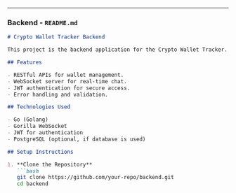 
---

### **Backend - `README.md`**

```markdown
# Crypto Wallet Tracker Backend

This project is the backend application for the Crypto Wallet Tracker. It provides APIs for wallet management, user authentication, and real-time communication via WebSocket.

## Features

- RESTful APIs for wallet management.
- WebSocket server for real-time chat.
- JWT authentication for secure access.
- Error handling and validation.

## Technologies Used

- Go (Golang)
- Gorilla WebSocket
- JWT for authentication
- PostgreSQL (optional, if database is used)

## Setup Instructions

1. **Clone the Repository**
   ```bash
   git clone https://github.com/your-repo/backend.git
   cd backend
